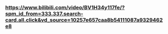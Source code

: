 ### https://www.bilibili.com/video/BV1H34y117fe/?spm_id_from=333.337.search-card.all.click&vd_source=10257e657caa8b54111087a9329462e8
